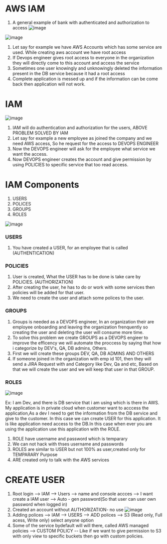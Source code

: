 # AWS IAM

1) A general example of bank with authenticated and authorization to access
![image](https://github.com/pavankumar0077/Complete-DevOps/assets/40380941/674e8189-5126-4f8c-ab65-44a33870881f)


![image](https://github.com/pavankumar0077/Complete-DevOps/assets/40380941/6506b912-b991-4381-8868-7d8f650b3d2f)

1) Let say for example we have AWS Accounts which has some service are used. While creating aws account we have root access
2) If Devops engineer gives root access to everyone in the organization they will directly come to this account and access the service
3) Sometimes one user knowingly and unknowingly deleted the information present in the DB service because it had a root access
4) Complete application is messed up and if the information can be come back then application will not work.

# IAM

![image](https://github.com/pavankumar0077/Complete-DevOps/assets/40380941/73051769-3ebf-4821-b88f-b09e060c6c3d)

1) IAM  will do authentication and authorization for the users, ABOVE PROBLEM SOLVED BY IAM
2) Let say for example a new employee as joined the company and we need AWS access, So he request for the access to DEVOPS ENGINEER
3) Now the DEVOPS engineer will ask for the employee what service we want the access.
4) Now DEVOPS engineer creates the account and give permission by using POLICIES to specific service that too read access.

# IAM Components
1) USERS
2) POLICES
3) GROUPS
4) ROLES

![image](https://github.com/pavankumar0077/Complete-DevOps/assets/40380941/23c4a4d5-0e35-449e-8226-0fe5bb726ebd)

###  USERS
1) You have created a USER, for an employee that is called (AUTHENTICATION)

### POLICIES
1) User is created, What the USER has to be done is take care by POLICIES. (AUTHORIZATION)
2) After creating the user, he has to do or work with some services then policies will be added for that user.
3) We need to create the user and attach some polices to the user.

### GROUPS
1) Groups is needed as a DEVOPS engineer, In an organization their are employee onboarding and leaving the organization frenquently so creating the user and deleting the user will consume more time.
2) To solve this problem we create GROUPS as a DEVOPS engieer to improve the efficency we will automate the proccess by saying that how i categorize by
DEV's, QA, DB admins, Others.
3) First we will create these groups DEV, QA, DB ADMINS AND OTHERS
4) If someone joined in the organization with emp id 101, then they will send a JIRA Request with and Category like Dev, Qa and etc, Based on that we will create the user and we will keep that user in that GROUP.

### ROLES
![image](https://github.com/pavankumar0077/Complete-DevOps/assets/40380941/e07988d2-d35a-4394-a967-f9cca3ea54ee)

Ex: I am Dev, and there is DB service that i am using which is there in AWS. My application is in private cloud when customer want to acccess the application,As a dev I need to get the information from the DB service and give to the customer. In this case we can create USER for this application. It is like application need access to the DB.In this case when ever you are using the application use this application with the ROLE.
1) ROLE have username and password which is temparary
2) We can not hack with thses username and passwords
3) ROLES are similar to USER but not 100% as user,created only for TEMPARARY Purpose
4) ARE created only to talk with the AWS services 

# CREATE USER
1) Root login --> IAM --> Users --> name and console accces  --> I want create a IAM user --> Auto - gen password(So that user can user own password when logged in)
2) Created an account without AUTHORIZATION- no use
![image](https://github.com/pavankumar0077/Complete-DevOps/assets/40380941/274c4598-c7a2-44b4-8540-a9bee21765df)
3) Adding polices --> IAM --> USERS --> ADD polices --> S3 (Read only, Full acess, Write only) select anyone option
4) Some of the service bydefault will will there, called AWS managed policies --> CUSTOM POLICY -- Like if we want to give permission to S3 with only view to specific buckets then go with custom policies.



   




